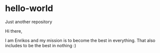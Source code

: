 # hello-world
Just another repository

Hi there,

I am Enrikos and my mission is to become the best in everything. That also includes to be the best in nothing :)

